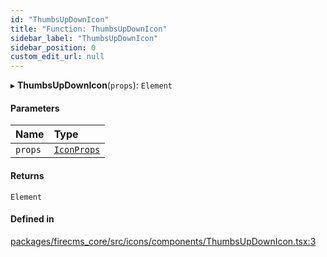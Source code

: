 ```yaml
---
id: "ThumbsUpDownIcon"
title: "Function: ThumbsUpDownIcon"
sidebar_label: "ThumbsUpDownIcon"
sidebar_position: 0
custom_edit_url: null
---
```


▸ **ThumbsUpDownIcon**(`props`): `Element`

#### Parameters

| Name | Type |
| :------ | :------ |
| `props` | [`IconProps`](../types/IconProps.md) |

#### Returns

`Element`

#### Defined in

[packages/firecms_core/src/icons/components/ThumbsUpDownIcon.tsx:3](https://github.com/FireCMSco/firecms/blob/d45f3739/packages/firecms_core/src/icons/components/ThumbsUpDownIcon.tsx#L3)
